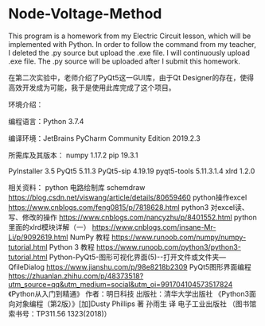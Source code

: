 # Node-Voltage-Method
This program is a homework from my Electric Circuit lesson, which will be implemented with Python.
In order to follow the command from my teacher, I deleted the .py source but upload the .exe file.
I will continuously upload .exe file. The .py source will be uploaded after I submit this homework.

在第二次实验中，老师介绍了PyQt5这一GUI库，由于Qt Designer的存在，使得高效开发成为可能，我于是使用此库完成了这个项目。

环境介绍：

编程语言：Python 3.7.4

编译环境：JetBrains PyCharm Community Edition 2019.2.3

所需库及其版本：
numpy           1.17.2
pip             19.3.1

PyInstaller     3.5
PyQt5           5.11.3
PyQt5-sip       4.19.19
pyqt5-tools     5.11.3.1.4
xlrd            1.2.0

相关资料：
python 电路绘制库 schemdraw
https://blog.csdn.net/viswang/article/details/80659460
python操作excel
https://www.cnblogs.com/feng0815/p/7818628.html
python3 对excel读、写、修改的操作
https://www.cnblogs.com/nancyzhu/p/8401552.html
python里面的xlrd模块详解（一）
https://www.cnblogs.com/insane-Mr-Li/p/9092619.html
NumPy 教程
https://www.runoob.com/numpy/numpy-tutorial.html
Python 3 教程
https://www.runoob.com/python3/python3-tutorial.html
Python-PyQt5-图形可视化界面(5)--打开文件或文件夹—QfileDialog
https://www.jianshu.com/p/98e8218b2309
PyQt5图形界面编程
https://zhuanlan.zhihu.com/p/48373518?utm_source=qq&utm_medium=social&utm_oi=991704104573517824
《Python从入门到精通》 作者：明日科技 出版社：清华大学出版社
《Python3面向对象编程（第2版）》[加]Dusty Phillips 著 孙雨生 译 
电子工业出版社 （图书馆索书号：TP311.56 1323(2018)）
